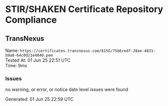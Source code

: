 # STIR/SHAKEN Certificate Repository Compliance

## TransNexus

Name: `https://certificates.transnexus.com/815G/75b6cedf-28ae-4831-b9a8-64c0d21e4840.pem`\
Tested At: 01 Jun 25 22:51 UTC\
Time: 9ms

### Issues

no warning, or error, or notice date level issues were found

Generated: 01 Jun 25 22:59 UTC